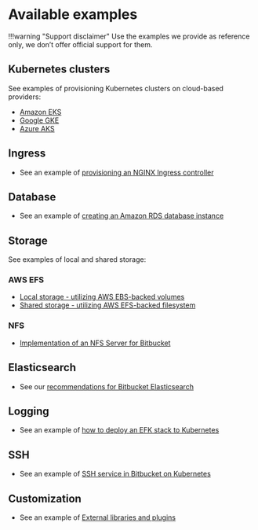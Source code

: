 # Available examples 

!!!warning "Support disclaimer"
    Use the examples we provide as reference only, we don’t offer official support for them. 

## Kubernetes clusters 
See examples of provisioning Kubernetes clusters on cloud-based providers:
   
  * [Amazon EKS](cluster/EKS_SETUP.md) 
  * [Google GKE](cluster/GKE_SETUP.md)
  * [Azure AKS](cluster/AKS_SETUP.md)

## Ingress
* See an example of [provisioning an NGINX Ingress controller](ingress/INGRESS_NGINX.md)

## Database
* See an example of [creating an Amazon RDS database instance](database/AMAZON_RDS.md)

## Storage
See examples of local and shared storage:

### AWS EFS
   
* [Local storage - utilizing AWS EBS-backed volumes](storage/aws/LOCAL_STORAGE.md)
* [Shared storage - utilizing AWS EFS-backed filesystem](storage/aws/SHARED_STORAGE.md)

### NFS

* [Implementation of an NFS Server for Bitbucket](storage/nfs/NFS.md)

## Elasticsearch

* See our [recommendations for Bitbucket Elasticsearch](elasticsearch/BITBUCKET_ELASTICSEARCH.md)

## Logging
* See an example of [how to deploy an EFK stack to Kubernetes](logging/efk/EFK.md)

## SSH
* See an example of [SSH service in Bitbucket on Kubernetes](ssh/SSH_BITBUCKET.md)

## Customization
* See an example of [External libraries and plugins](external_libraries/EXTERNAL_LIBS.md)